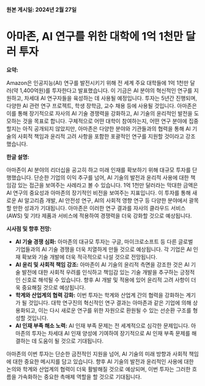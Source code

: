 **원본 게시일: 2024년 2월 27일**

# 아마존, AI 연구를 위한 대학에 1억 1천만 달러 투자

**요약:**

Amazon은 인공지능(AI) 연구를 발전시키기 위해 전 세계 주요 대학들에 1억 1천만 달러(약 1,400억원)를 투자한다고 발표했습니다.  이 기금은  AI 분야의 혁신적인 연구를 지원하고,  차세대 AI 연구자들을 육성하는 데 사용될 예정입니다.  투자는 5년간 진행되며,  다양한 AI 관련 연구 프로젝트,  학생 장학금,  교수 채용 등에 사용될 것입니다.  아마존은 이를 통해 장기적으로 자사의 AI 기술 경쟁력을 강화하고,  AI 기술의 윤리적인 발전을 도모하는 것을 목표로 합니다.  구체적으로 어떤 대학이 참여하는지, 어떤 연구 분야에 집중할지는 아직 공개되지 않았지만,  아마존은 다양한 분야와 기관들과의 협력을 통해  AI 기술의 사회적 책임과 윤리적 고려 사항을 포함한 포괄적인 연구를 지원할 것이라고 강조했습니다.


**한글 설명:**

아마존이 AI 분야의 리더십을 공고히 하고 미래 인재를 확보하기 위해 대규모 투자를 단행했습니다.  단순한 기업의 이익 추구를 넘어, AI 기술의 발전과 윤리적 사용에 대한 책임감 있는 접근을 보여주는 사례라고 볼 수 있습니다.  1억 1천만 달러라는 막대한 금액은  AI 연구의 중요성과 아마존의  장기적인 비전을 보여주는 지표입니다.  이 투자를 통해  새로운 AI 알고리즘 개발,  AI 안전성 연구,  AI의 사회적 영향 연구 등 다양한 분야에서 괄목할 만한 성과가 기대됩니다.  아마존은  이러한 연구 결과를 자사의 클라우드 서비스(AWS) 및 기타 제품과 서비스에 적용하여  경쟁력을 더욱 강화할 것으로 예상됩니다.


**시사점 및 향후 전망:**

* **AI 기술 경쟁 심화:**  아마존의 대규모 투자는 구글, 마이크로소프트 등 다른 글로벌 기업들과의 AI 기술 경쟁을 더욱 치열하게 만들 것으로 예상됩니다.  각 기업은  AI 인재 확보와 기술 개발에 더욱 적극적으로 나설 것으로 전망됩니다.
* **AI 윤리 및 사회적 책임 강조:** 아마존이 AI 기술의 윤리적 측면을 강조한 것은  AI 기술 발전에 대한 사회적 우려를 인식하고  책임감 있는 기술 개발을 추구하는  긍정적인 신호로 해석될 수 있습니다.  향후  AI 개발 및 적용에 있어 윤리적 고려 사항이 더욱 중요해질 것으로 예상됩니다.
* **학계와 산업계의 협력 강화:**  이번 투자는 학계와 산업계 간의 협력을 강화하는 계기가 될 것입니다.  대학 연구진의 혁신적인 연구 결과는  아마존과 같은 기업에 의해 상용화되고,  이는 다시 새로운 연구를 위한 자원으로 환원될 수 있는 선순환 구조를 형성할 것입니다.
* **AI 인재 부족 해소 노력:**  AI 인재 부족 문제는 전 세계적으로 심각한 문제입니다.  아마존의 투자는  차세대 AI 인재 양성에 기여하여  장기적으로  AI 인재 부족 문제를 해결하는 데 도움이 될 것으로 기대됩니다.


아마존의 이번 투자는 단순한 금전적인 지원을 넘어, AI 기술의 미래 방향과 사회적 책임에 대한 중요한 메시지를 담고 있습니다.  향후  AI 기술의 발전과 윤리적인 사용에 대한 논의와  학계와 산업계의 협력이 더욱 활발해질 것으로 예상되며,  이번 투자는 그러한 흐름을 가속화하는 중요한 촉매제 역할을 할 것으로 기대됩니다.